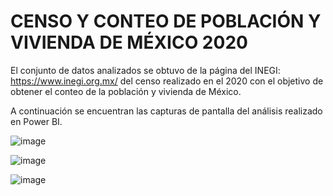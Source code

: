 # CENSO Y CONTEO DE POBLACIÓN Y VIVIENDA DE MÉXICO 2020

El conjunto de datos analizados se obtuvo de la página del INEGI: https://www.inegi.org.mx/ del censo realizado en el 2020 con el objetivo de obtener el conteo de la población y vivienda de México.

A continuación se encuentran las capturas de pantalla del análisis realizado en Power BI.

![image](https://github.com/vanessaherrada/Data_Analyst_Portfolio/assets/163647765/0ac4d198-b64c-4bc7-a94c-07b49609971f)

![image](https://github.com/vanessaherrada/Data_Analyst_Portfolio/assets/163647765/26a879d7-2aab-46dc-9bc3-8c965408e761)

![image](https://github.com/vanessaherrada/Data_Analyst_Portfolio/assets/163647765/7c8cbd7c-3a61-49e1-afbf-327d6b806563)

